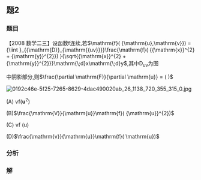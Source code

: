 ## 题2
### 题目
【2008 数学二三】设函数$\mathrm{f}$连续,若$\mathrm{f}( {\mathrm{u},\mathrm{v}})  = {\iint }_{{\mathrm{D}}_{\mathrm{{uv}}}}\frac{\mathrm{f}( {{\mathrm{x}}^{2} + {\mathrm{y}}^{2}}) }{\sqrt{{\mathrm{x}}^{2} + {\mathrm{y}}^{2}}}\mathrm{\;d}x\mathrm{\;d}y$,其中${\mathrm{D}}_{\mathrm{{uv}}}$为图

中阴影部分,则$\frac{\partial \mathrm{F}}{\partial \mathrm{u}} = ( )$

![0192c46e-5f25-7265-8629-4dac490020ab_26_1138_720_355_315_0.jpg](https://img.hwenyi.live/202410260035180.webp)

(A) vf$( {\mathbf{u}}^{2})$

(B)$\frac{\mathrm{V}}{\mathrm{u}}\mathrm{f}( {\mathrm{u}}^{2})$

(C) vf (u)

(D)$\frac{\mathrm{v}}{\mathrm{u}}\mathrm{f}( \mathrm{u})$
### 分析

### 解